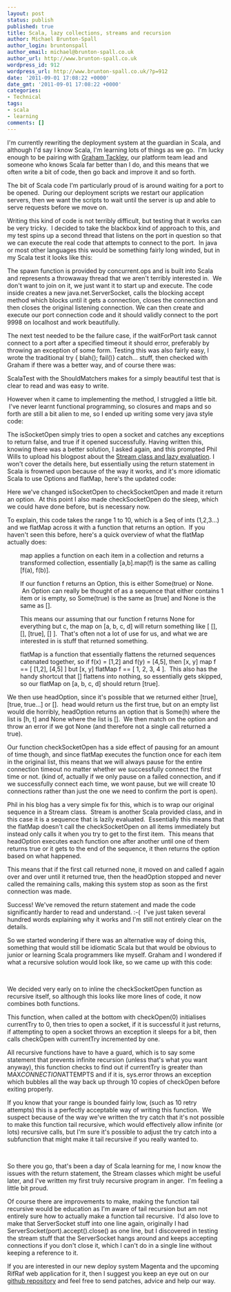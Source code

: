 ```yaml
---
layout: post
status: publish
published: true
title: Scala, lazy collections, streams and recursion
author: Michael Brunton-Spall
author_login: bruntonspall
author_email: michael@brunton-spall.co.uk
author_url: http://www.brunton-spall.co.uk
wordpress_id: 912
wordpress_url: http://www.brunton-spall.co.uk/?p=912
date: '2011-09-01 17:08:22 +0000'
date_gmt: '2011-09-01 17:08:22 +0000'
categories:
- Technical
tags:
- scala
- learning
comments: []
---
```

<p>I'm currently rewriting the deployment system at the guardian in Scala, and although I'd say I know Scala, I'm learning lots of things as we go.  I'm lucky enough to be pairing with <a href="http://blog.tackley.net/" target="_blank">Graham Tackley</a>, our platform team lead and someone who knows Scala far better than I do, and this means that we often write a bit of code, then go back and improve it and so forth.</p>
<p>The bit of Scala code I'm particularly proud of is around waiting for a port to be opened.  During our deployment scripts we restart our application servers, then we want the scripts to wait until the server is up and able to serve requests before we move on.</p>
<!--more-->

<p>Writing this kind of code is not terribly difficult, but testing that it works can be very tricky.  I decided to take the blackbox kind of approach to this, and my test spins up a second thread that listens on the port in question so that we can execute the real code that attempts to connect to the port.  In java or most other languages this would be something fairly long winded, but in my Scala test it looks like this:</p>
<p><script type="text/javascript" src="https://gist.github.com/1187013.js?file=spawn_test.scala"></script>The spawn function is provided by concurrent.ops and is built into Scala and represents a throwaway thread that we aren't terribly interested in.  We don't want to join on it, we just want it to start up and execute. The code inside creates a new java.net.ServerSocket, calls the blocking accept method which blocks until it gets a connection, closes the connection and then closes the original listening connection. We can then create and execute our port connection code and it should validly connect to the port 9998 on localhost and work beautifully.</p>
<p>The next test needed to be the failure case, if the waitForPort task cannot connect to a port after a specified timeout it should error, preferably by throwing an exception of some form. Testing this was also fairly easy, I wrote the traditional try { blah(); fail()} catch... stuff, then checked with Graham if there was a better way, and of course there was:<script type="text/javascript" src="https://gist.github.com/1187013.js?file=test_evaluating.scala"></script></p>
<p>ScalaTest with the ShouldMatchers makes for a simply beautiful test that is clear to read and was easy to write.</p>
<p>However when it came to implementing the method, I struggled a little bit.  I've never learnt functional programming, so closures and maps and so forth are still a bit alien to me, so I ended up writing some very java style code:</p>
<p><script type="text/javascript" src="https://gist.github.com/1187013.js?file=javaish.scala"></script>The isSocketOpen simply tries to open a socket and catches any exceptions to return false, and true if it opened successfully. Having written this, knowing there was a better solution, I asked again, and this prompted Phil Wills to upload his blogpost about the <a href="http://blog.phil-wills.com/streams-of-pleasure" target="_blank">Stream class and lazy evaluation</a>. I won't cover the details here, but essentially using the return statement in Scala is frowned upon because of the way it works, and it's more idiomatic Scala to use Options and flatMap, here's the updated code:<script type="text/javascript" src="https://gist.github.com/1187013.js?file=range.scala"></script></p>
<p>Here we've changed isSocketOpen to checkSocketOpen and made it return an option.  At this point I also made checkSocketOpen do the sleep, which we could have done before, but is necessary now.</p>
<p>To explain, this code takes the range 1 to 10, which is a Seq of ints (1,2,3...) and we flatMap across it with a function that returns an option.  If you haven't seen this before, here's a quick overview of what the flatMap actually does:</p>
<p style="padding-left: 30px;">map applies a function on each item in a collection and returns a transformed collection, essentially [a,b].map(f) is the same as calling [f(a), f(b)].</p>
<p style="padding-left: 30px;">If our function f returns an Option, this is either Some(true) or None.  An Option can really be thought of as a sequence that either contains 1 item or is empty, so Some(true) is the same as [true] and None is the same as [].</p>
<p style="padding-left: 30px;">This means our assuming that our function f returns None for everything but c, the map on [a, b, c, d] will return something like [ [], [], [true], [] ].  That's often not a lot of use for us, and what we are interested in is stuff that returned something.</p>
<p style="padding-left: 30px;">flatMap is a function that essentially flattens the returned sequences catenated together, so if f(x) = [1,2] and f(y) = [4,5], then [x, y] map f == [ [1,2], [4,5] ] but [x, y] flatMap f == [ 1, 2, 3, 4 ].  This also has the handy shortcut that [] flattens into nothing, so essentially gets skipped, so our flatMap on [a, b, c, d] should return [true].</p>
<p>We then use headOption, since it's possible that we returned either [true], [true, true...] or [].  head would return us the first true, but on an empty list would die horribly, headOption returns an option that is Some(h) where the list is [h, t] and None where the list is [].  We then match on the option and throw an error if we got None (and therefore not a single call returned a true).</p>
<p>Our function checkSocketOpen has a side effect of pausing for an amount of time though, and since flatMap executes the function once for each item in the original list, this means that we will always pause for the entire connection timeout no matter whether we successfully connect the first time or not. (kind of, actually if we only pause on a failed connection, and if we successfully connect each time, we wont pause, but we will create 10 connections rather than just the one we need to confirm the port is open).</p>
<p>Phil in his blog has a very simple fix for this, which is to wrap our original sequence in a Stream class.  Stream is another Scala provided class, and in this case it is a sequence that is lazily evaluated.  Essentially this means that the flatMap doesn't call the checkSocketOpen on all items immediately but instead only calls it when you try to get to the first item.  This means that headOption executes each function one after another until one of them returns true or it gets to the end of the sequence, it then returns the option based on what happened.</p>
<p>This means that if the first call returned none, it moved on and called f again over and over until it returned true, then the headOption stopped and never called the remaining calls, making this system stop as soon as the first connection was made.</p>
<p>Success! We've removed the return statement and made the code significantly harder to read and understand. :-(  I've just taken several hundred words explaining why it works and I'm still not entirely clear on the details.</p>
<p>So we started wondering if there was an alternative way of doing this, something that would still be idiomatic Scala but that would be obvious to junior or learning Scala programmers like myself. Graham and I wondered if what a recursive solution would look like, so we came up with this code:</p>
<p><script src="https://gist.github.com/1187013.js?file=recursive.scala"></script>&nbsp;</p>
<p>We decided very early on to inline the checkSocketOpen function as recursive itself, so although this looks like more lines of code, it now combines both functions.</p>
<p>This function, when called at the bottom with checkOpen(0) initialises currentTry to 0, then tries to open a socket, if it is successful it just returns, if attempting to open a socket throws an exception it sleeps for a bit, then calls checkOpen with currentTry incremented by one.</p>
<p>All recursive functions have to have a guard, which is to say some statement that prevents infinite recursion (unless that's what you want anyway), this function checks to find out if currentTry is greater than MAX<em>CONNECTION</em>ATTEMPTS and if it is, sys.error throws an exception which bubbles all the way back up through 10 copies of checkOpen before exiting properly.</p>
<p>If you know that your range is bounded fairly low, (such as 10 retry attempts) this is a perfectly acceptable way of writing this function.  We suspect because of the way we've written the try catch that it's not possible to make this function tail recursive, which would effectively allow infinite (or lots) recursive calls, but I'm sure it's possible to adjust the try catch into a subfunction that might make it tail recursive if you really wanted to.</p>
<p>&nbsp;</p>
<p>So there you go, that's been a day of Scala learning for me, I now know the issues with the return statement, the Stream classes which might be useful later, and I've written my first truly recursive program in anger.  I'm feeling a little bit proud.</p>
<p>Of course there are improvements to make, making the function tail recursive would be education as I'm aware of tail recursion but am not entirely sure how to actually make a function tail recursive.  I'd also love to make that ServerSocket stuff into one line again, originally I had ServerSocket(port).accept().close() as one line, but I discovered in testing the stream stuff that the ServerSocket hangs around and keeps accepting connections if you don't close it, which I can't do in a single line without keeping a reference to it.</p>
<p>If you are interested in our new deploy system Magenta and the upcoming RifRaf web application for it, then I suggest you keep an eye out on our <a href="http://github.com/guardian" target="_blank">github repository</a> and feel free to send patches, advice and help our way.</p>
